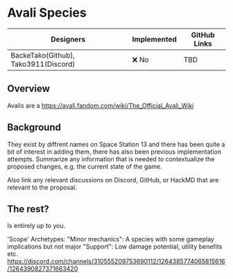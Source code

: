 # Avali Species

| Designers | Implemented | GitHub Links |
|---|---|---|
| BackeTako(Github), Tako3911(Discord) | :x: No | TBD |

## Overview

Avalis are a 
https://avali.fandom.com/wiki/The_Official_Avali_Wiki

## Background

They exist by diffrent names on Space Station 13 and there has been quite a bit of interest in adding them, there has also been previous implementation attempts.
Summarize any information that is needed to contextualize the proposed changes, e.g. the current state of the game.

Also link any relevant discussions on Discord, GitHub, or HackMD that are relevant to the proposal.

## The rest?

Is entirely up to you.

'Scope' Archetypes:
"Minor mechanics": A species with some gameplay implications but not major
"Support": Low damage potential, utility benefits
etc. 
https://discord.com/channels/310555209753690112/1264385774065815616/1264390827371663420